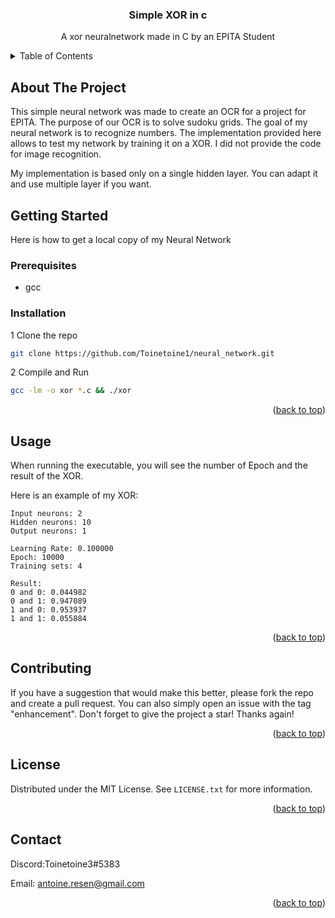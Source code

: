 <a name="readme-top"></a>

<h3 align="center">Simple XOR in c</h3>

  <p align="center">
    A xor neuralnetwork made in C by an EPITA Student
    <br />

<details>
  <summary>Table of Contents</summary>
  <ol>
    <li>
      <a href="#about-the-project">About The Project</a>
    </li>
    <li>
      <a href="#getting-started">Getting Started</a>
      <ul>
        <li><a href="#prerequisites">Prerequisites</a></li>
        <li><a href="#installation">Installation</a></li>
      </ul>
    </li>
    <li><a href="#usage">Usage</a></li>
    <li><a href="#contributing">Contributing</a></li>
    <li><a href="#license">License</a></li>
    <li><a href="#contact">Contact</a></li>
  </ol>
</details>

<!-- ABOUT THE PROJECT -->
## About The Project

This simple neural network was made to create an OCR for a project for EPITA.
The purpose of our OCR is to solve sudoku grids. The goal of my neural network is to recognize numbers.
The implementation provided here allows to test my network by training it on a XOR. I did not provide the code for image recognition.

My implementation is based only on a single hidden layer.
You can adapt it and use multiple layer if you want.

<!-- GETTING STARTED -->
## Getting Started

Here is how to get a local copy of my Neural Network

### Prerequisites

* gcc

### Installation

1 Clone the repo
   ```sh
   git clone https://github.com/Toinetoine1/neural_network.git
   ```
2 Compile and Run
   ```sh
   gcc -lm -o xor *.c && ./xor
   ```

<p align="right">(<a href="#readme-top">back to top</a>)</p>


<!-- USAGE EXAMPLES -->
## Usage

When running the executable, you will see the number of Epoch and the result of the XOR.

Here is an example of my XOR:
```
Input neurons: 2
Hidden neurons: 10
Output neurons: 1

Learning Rate: 0.100000
Epoch: 10000
Training sets: 4

Result:
0 and 0: 0.044982
0 and 1: 0.947089
1 and 0: 0.953937
1 and 1: 0.055884
```

<p align="right">(<a href="#readme-top">back to top</a>)</p>


<!-- CONTRIBUTING -->
## Contributing

If you have a suggestion that would make this better, please fork the repo and create a pull request. You can also simply open an issue with the tag "enhancement".
Don't forget to give the project a star! Thanks again!

<p align="right">(<a href="#readme-top">back to top</a>)</p>

<!-- LICENSE -->
## License

Distributed under the MIT License. See `LICENSE.txt` for more information.

<p align="right">(<a href="#readme-top">back to top</a>)</p>



<!-- CONTACT -->
## Contact

Discord:Toinetoine3#5383

Email: antoine.resen@gmail.com

<p align="right">(<a href="#readme-top">back to top</a>)</p>
